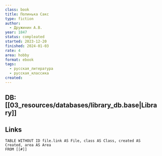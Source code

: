 ```yaml
---
class: book
title: Полинька Сакс
type: fiction
author:
  - Дружинин А.В.
year: 1847
status: compleated
started: 2023-12-20
finished: 2024-01-03
rate: 4
area: hobby
format: ebook
tags:
  - русская_литература
  - русская_классика
created:
---
```

## DB: [[03_resources/databases/library_db.base|Library]]

## Links

```dataview
TABLE WITHOUT ID file.link AS File, class AS Class, created AS Created, area AS Area
FROM [[#]]
````